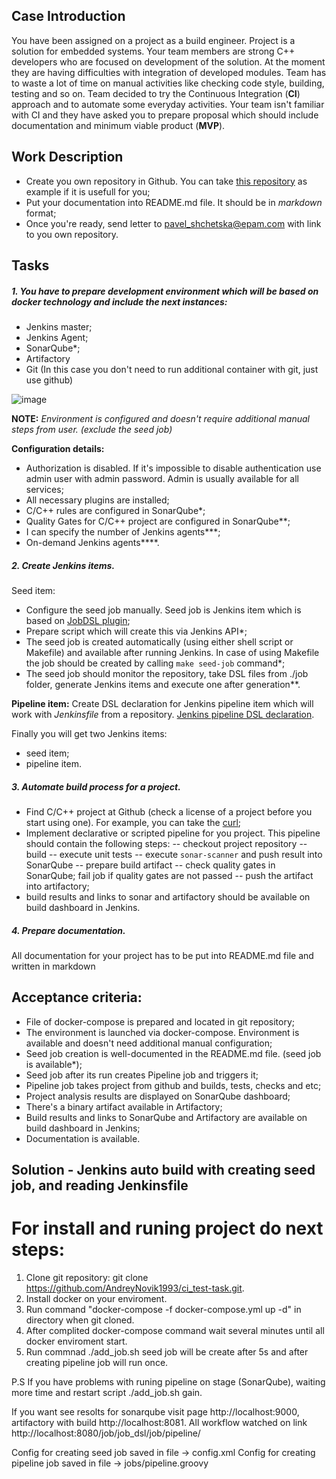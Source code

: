 Case Introduction
-
You have been assigned on a project as a build engineer. Project is a solution for embedded systems. Your team members are strong C++ developers who are focused on development of the solution. At the moment they are having difficulties with integration of developed modules. Team has to waste a lot of time on manual activities like checking code style, building, testing and so on.
Team decided to try the Continuous Integration (**CI**) approach and to automate some everyday activities. Your team isn't familiar with CI and they have asked you to prepare proposal which should include documentation and minimum viable product (**MVP**).

Work Description
- 
- Create you own repository in Github. You can take [this repository](https://git.epam.com/pavel_shchetska/ci-mvp) as example if it is usefull for you; 
- Put your documentation into README.md file. It should be in *markdown* format;
- Once you're ready, send letter to pavel_shchetska@epam.com with link to you own repository. 

## Tasks
##### 1. You have to prepare development environment which will be based on docker technology and include the next instances:
- Jenkins master;
- Jenkins Agent;
- SonarQube\*;
- Artifactory
- Git (In this case you don't need to run additional container with git, just use github)

![image](/scheme.jpg)

**NOTE:**
_Environment is configured and doesn't require additional manual steps from user. (exclude the seed job)_

**Configuration details:**
- Authorization is disabled. If it's impossible to disable authentication use admin user with admin password. Admin is usually available for all services;
- All necessary plugins are installed;
- С/С++ rules are configured in SonarQube\*;
- Quality Gates for C/C++ project are configured in SonarQube\**;
- I can specify the number of Jenkins agents\***;
- On-demand Jenkins agents\****.

##### 2. Create Jenkins items.
Seed item:
- Configure the seed job manually. Seed job is Jenkins item which is based on [JobDSL plugin](https://github.com/jenkinsci/job-dsl-plugin);
- Prepare script which will create this via Jenkins API\*;
- The seed job is created automatically (using either shell script or Makefile) and available after running Jenkins. In case of using Makefile the job should be created by calling `make seed-job` command\*;
- The seed job should monitor the repository, take DSL files from ./job folder, generate Jenkins items and execute one after generation\**.

**Pipeline item:**
Create DSL declaration for Jenkins pipeline item which will work with _Jenkinsfile_ from a repository. [Jenkins pipeline DSL declaration](https://jenkinsci.github.io/job-dsl-plugin/#method/javaposse.jobdsl.dsl.DslFactory.pipelineJob).

Finally you will get two Jenkins items:
- seed item;
- pipeline item.


##### 3. Automate build process for a project.
- Find C/C++ project at Github (check a license of a project before you start using one). For example, you can take the [curl](https://github.com/curl/curl);
- Implement declarative or scripted pipeline for you project. This pipeline should contain the following steps:
-- checkout project repository
-- build
-- execute unit tests
-- execute `sonar-scanner` and push result into SonarQube
-- prepare build artifact
-- check quality gates in SonarQube; fail job if quality gates are not passed
-- push the artifact into artifactory;
- build results and links to sonar and artifactory should be available on build dashboard in Jenkins.

##### 4. Prepare documentation.
All documentation for your project has to be put into README.md file and written in markdown 

## Acceptance criteria:
- File of docker-compose is prepared and located in git repository;
- The environment is launched via docker-compose. Environment is available and doesn't need additional manual configuration;
- Seed job creation is well-documented in the README.md file. (seed job is available\*);
- Seed job after its run creates Pipeline job and triggers it;
- Pipeline job takes project from github and builds, tests, checks and etc;
- Project analysis results are displayed on SonarQube dashboard;
- There's a binary artifact available in Artifactory;
- Build results and links to SonarQube and Artifactory are available on build dashboard in Jenkins;
- Documentation is available.




## Solution - Jenkins auto build with creating seed job, and reading Jenkinsfile

# For install and runing project do next steps: 
1. Clone git repository: git clone https://github.com/AndreyNovik1993/ci_test-task.git.
2. Install docker on your enviroment.
3. Run command "docker-compose -f docker-compose.yml up -d"  in directory when git cloned.
4. After complited docker-compose command wait several minutes until all docker enviroment start.
5. Run commnad ./add_job.sh seed job will be create after 5s and after creating pipeline job will run once.

P.S If you have problems with runing pipeline on stage (SonarQube), waiting more time and restart script ./add_job.sh gain. 

If you want see resolts for sonarqube visit page http://localhost:9000, artifactory with build http://localhost:8081. 
All workflow watched on link http://localhost:8080/job/job_dsl/job/pipeline/

Config for creating seed job saved in file -> config.xml 
Config for creating pipeline job saved in file -> jobs/pipeline.groovy
